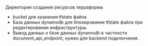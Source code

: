 Директория создания ресурсов терраформа
- bucket для хранения tfstate файла
- База данных dynamodb для блокирование tfstate файла при редактировании инфраструктуры. 
- Вывод данных о базе данных dynamodb  в частности document_api_endpoint, нужен для backend подключения. 
